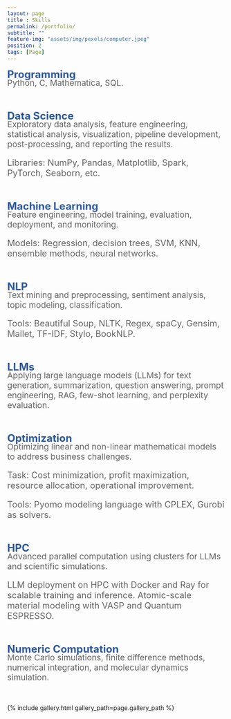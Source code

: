 ```yaml
--- 
layout: page
title : Skills
permalink: /portfolio/
subtitle: "" 
feature-img: "assets/img/pexels/computer.jpeg"
position: 2
tags: [Page]
---
```


<span style="font-size:24px; color: rgba(46, 89, 160,1);font-weight: bold; margin-bottom: 0px;">Programming</span>
<p style="font-size:19px; color: rgba(100, 100, 100,1); margin-top: -20px;margin-left:0px;">
  Python, C, Mathematica, SQL.
</p>

<p style="margin-bottom: 50px;"></p>

<span style="font-size:24px; color: rgba(46, 89, 160,1);font-weight: bold; margin-bottom: 0px;">Data Science</span>
<p style="font-size:19px; color: rgba(100, 100, 100,1); margin-top: -20px;margin-left:0px;">
  Exploratory data analysis, feature engineering, statistical analysis, visualization, pipeline development, post-processing, and reporting the results.
</p>
<p style="color: rgba(100, 100, 100,1); font-size:20px; margin-top: 0px; margin-left: 0px;">
  Libraries: NumPy, Pandas, Matplotlib, Spark, PyTorch, Seaborn, etc.
</p>

<p style="margin-bottom: 50px;"></p>

<span style="font-size:24px; color: rgba(46, 89, 160,1);font-weight: bold; margin-bottom: 0px;">Machine Learning</span>
<p style="font-size:19px; color: rgba(100, 100, 100,1); margin-top: -20px;margin-left:0px;">
  Feature engineering, model training, evaluation, deployment, and monitoring.
</p>
<p style="color: rgba(100, 100, 100,1); font-size:20px; margin-top: 0px; margin-left: 0px;">
  Models: Regression, decision trees, SVM, KNN, ensemble methods, neural networks.
</p>

<p style="margin-bottom: 50px;"></p>

<span style="font-size:24px; color: rgba(46, 89, 160,1);font-weight: bold; margin-bottom: 0px;">NLP</span>
<p style="font-size:19px; color: rgba(100, 100, 100,1); margin-top: -20px;margin-left:0px;">
  Text mining and preprocessing, sentiment analysis, topic modeling, classification.
</p>
<p style="color: rgba(100, 100, 100,1); font-size:20px; margin-top: 0px; margin-left: 0px;">
  Tools: Beautiful Soup, NLTK, Regex, spaCy, Gensim, Mallet, TF-IDF, Stylo, BookNLP.
</p>

<p style="margin-bottom: 50px;"></p>

<span style="font-size:24px; color: rgba(46, 89, 160,1);font-weight: bold; margin-bottom: 0px;">LLMs</span>
<p style="font-size:19px; color: rgba(100, 100, 100,1); margin-top: -20px;margin-left:0px;">
  Applying large language models (LLMs) for text generation, summarization, question answering, prompt engineering, RAG, few-shot learning, and perplexity evaluation.
</p>

<p style="margin-bottom: 50px;"></p>

<span style="font-size:24px; color: rgba(46, 89, 160,1);font-weight: bold; margin-bottom: 0px;">Optimization</span>
<p style="font-size:19px; color: rgba(100, 100, 100,1); margin-top: -20px;margin-left:0px;">
  Optimizing linear and non-linear mathematical models to address business challenges.
</p>
<p style="color: rgba(100, 100, 100,1); font-size:20px; margin-top: 0px; margin-left: 0px;">
  Task: Cost minimization, profit maximization, resource allocation, operational improvement.
</p>
<p style="color: rgba(100, 100, 100,1); font-size:20px; margin-top: 0px; margin-left: 0px;">
  Tools: Pyomo modeling language with CPLEX, Gurobi as solvers.
</p>

<p style="margin-bottom: 50px;"></p>

<span style="font-size:24px; color: rgba(46, 89, 160,1);font-weight: bold; margin-bottom: 0px;">HPC</span>
<p style="font-size:19px; color: rgba(100, 100, 100,1); margin-top: -20px;margin-left:0px;">
  Advanced parallel computation using clusters for LLMs and scientific simulations.
</p>
<p style="color: rgba(100, 100, 100,1); font-size:20px; margin-top: 0px; margin-left: 0px;">
  LLM deployment on HPC with Docker and Ray for scalable training and inference. Atomic-scale material modeling with VASP and Quantum ESPRESSO.
</p>

<p style="margin-bottom: 50px;"></p>

<span style="font-size:24px; color: rgba(46, 89, 160,1);font-weight: bold; margin-bottom: 0px;">Numeric Computation</span>
<p style="font-size:19px; color: rgba(100, 100, 100,1); margin-top: -20px;margin-left:0px;">
  Monte Carlo simulations, finite difference methods, numerical integration, and molecular dynamics simulation.
</p>

<p style="margin-bottom: 50px;"></p>



{% include gallery.html gallery_path=page.gallery_path %}

